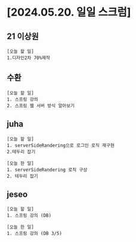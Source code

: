 # [2024.05.20. 일일 스크럼]
## 21 이상원
	[오늘 할 일]
	1.디자인2차 70%제작


## 수환
	[오늘 할 일]
	1. 스프링 강의
	2. 스프링 웹 서버 방식 알아보기


## juha
	[오늘 할 일]
	1. serverSideRandering으로 로그인 로직 재구현
	2.테두리 잡기
	
	[오늘 한 일]
	1. serverSideRandering 로직 구상
	2. 테두리 잡기


## jeseo
	[오늘 할 일]
	1. 스프링 강의 (DB)
	
	[오늘 한 일]
	1. 스프링 강의 (DB 3/5)


